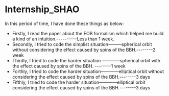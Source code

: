 # Internship_SHAO

In this period of time, I have done these things as below:

* Firstly, I read the paper about the EOB formalism which helped me build a kind of an intuition.----------Less than 1 week.
* Secondly, I tried to code the simplist situation———spherical orbit without considering the effect caused by spins of the BBH.--------2 week
* Thirdly, I tried to code the harder situation ————spherical orbit with the effect caused by spins of the BBH. --------1 week
* Forthly, I tried to code the harder situation————elliptical orbit without considering the effect caused by spins of the BBH.--------3 days
* Fifthly, I tried to code the harder situation————elliptical orbit considering the effect caused by spins of the BBH.--------3 days

